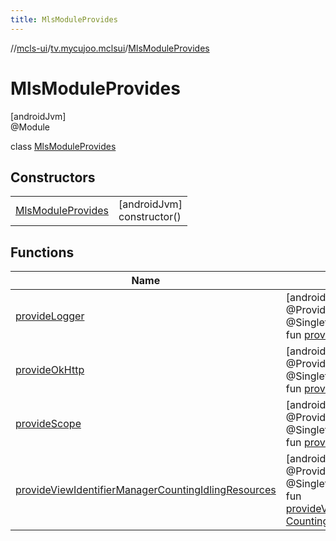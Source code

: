 ```yaml
---
title: MlsModuleProvides
---
```

//[mcls-ui](../../../index.html)/[tv.mycujoo.mclsui](../index.html)/[MlsModuleProvides](index.html)



# MlsModuleProvides



[androidJvm]\
@Module



class [MlsModuleProvides](index.html)



## Constructors


| | |
|---|---|
| [MlsModuleProvides](-mls-module-provides.html) | [androidJvm]<br>constructor() |


## Functions


| Name | Summary |
|---|---|
| [provideLogger](provide-logger.html) | [androidJvm]<br>@Provides<br>@Singleton<br>fun [provideLogger](provide-logger.html)(): Logger |
| [provideOkHttp](provide-ok-http.html) | [androidJvm]<br>@Provides<br>@Singleton<br>fun [provideOkHttp](provide-ok-http.html)(): OkHttpClient |
| [provideScope](provide-scope.html) | [androidJvm]<br>@Provides<br>@Singleton<br>fun [provideScope](provide-scope.html)(): CoroutineScope |
| [provideViewIdentifierManagerCountingIdlingResources](provide-view-identifier-manager-counting-idling-resources.html) | [androidJvm]<br>@Provides<br>@Singleton<br>fun [provideViewIdentifierManagerCountingIdlingResources](provide-view-identifier-manager-counting-idling-resources.html)(): [CountingIdlingResource](https://developer.android.com/reference/kotlin/androidx/test/espresso/idling/CountingIdlingResource.html) |

